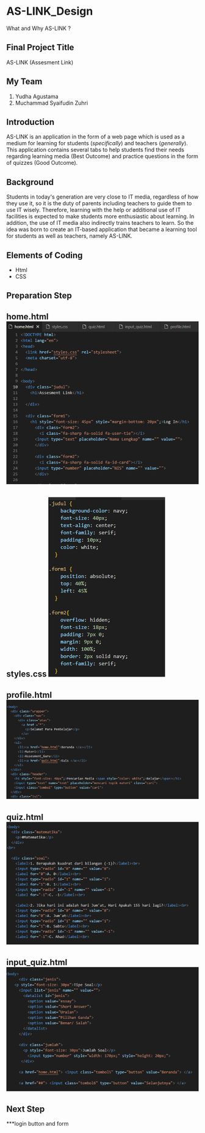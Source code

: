 # AS-LINK_Design
What and Why AS-LINK ?

## Final Project Title
AS-LINK (Assesment Link)

## My Team
1. Yudha Agustama
2. Muchammad Syaifudin Zuhri

## Introduction
AS-LINK is an application in the form of a web page which is used as a medium for learning for students (_specifically_) and teachers (_generally_). This application contains several tabs to help students find their needs regarding learning media (Best Outcome) and practice questions in the form of quizzes (Good Outcome).

## Background
Students in today's generation are very close to IT media, regardless of how they use it, so it is the duty of parents including teachers to guide them to use IT wisely. Therefore, learning with the help or additional use of IT facilities is expected to make students more enthusiastic about learning. In addition, the use of IT media also indirectly trains teachers to learn. So the idea was born to create an IT-based application that became a learning tool for students as well as teachers, namely AS-LINK.

## Elements of Coding
* Html
* CSS

## Preparation Step
**home.html**
![home](home_html.png)
------------------------
**styles.css**
![styles](styles_css.png)
------------------------
**profile.html**
![profile](profile_html.png)
------------------------
**quiz.html**
![quiz](quiz_html.png)
------------------------
**input_quiz.html**
![input](input-quiz_html.png)
------------------------

## Next Step
***login button and form


